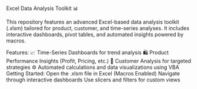Excel Data Analysis Toolkit 📊

This repository features an advanced Excel-based data analysis toolkit (.xlsm) tailored for product, customer, and time-series analyses. It includes interactive dashboards, pivot tables, and automated insights powered by macros.

Features:
📈 Time-Series Dashboards for trend analysis
🛍️ Product Performance Insights (Profit, Pricing, etc.)
👥 Customer Analysis for targeted strategies
⚙️ Automated calculations and data visualizations using VBA
Getting Started:
Open the .xlsm file in Excel (Macros Enabled)
Navigate through interactive dashboards
Use slicers and filters for custom views
